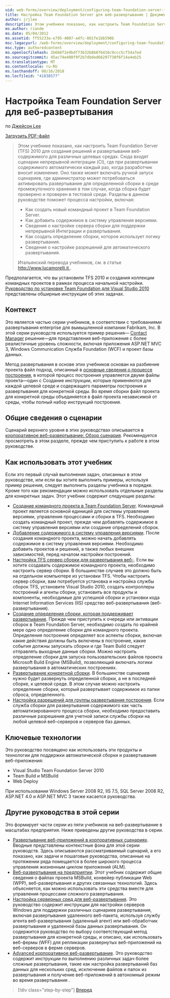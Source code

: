 ```yaml
---
uid: web-forms/overview/deployment/configuring-team-foundation-server-for-web-deployment/configuring-team-foundation-server-for-web-deployment
title: Настройка Team Foundation Server для веб-развертывание | Документация Майкрософт
author: jrjlee
description: Этом учебнике показано, как настроить Team Foundation Server (TFS) 2010 для создания решений и развертывания веб-содержимого для различных целевых средах. Это...
ms.author: riande
ms.date: 05/04/2012
ms.assetid: ff55233a-e795-4007-a4fc-861fe1bb590b
msc.legacyurl: /web-forms/overview/deployment/configuring-team-foundation-server-for-web-deployment/configuring-team-foundation-server-for-web-deployment
msc.type: authoredcontent
ms.openlocfilehash: 2b668f2e9bdf73632b8b076416c9ccc5cf34a7ed
ms.sourcegitcommit: 45ac74e400f9f2b7dbded66297730f6f14a4eb25
ms.translationtype: MT
ms.contentlocale: ru-RU
ms.lasthandoff: 08/16/2018
ms.locfileid: "41838577"
---
```

<a name="configuring-team-foundation-server-for-web-deployment"></a>Настройка Team Foundation Server для веб-развертывания
====================
по [Джейсон Lee](https://github.com/jrjlee)

[Загрузить PDF-файл](https://msdnshared.blob.core.windows.net/media/MSDNBlogsFS/prod.evol.blogs.msdn.com/CommunityServer.Blogs.Components.WeblogFiles/00/00/00/63/56/8130.DeployingWebAppsInEnterpriseScenarios.pdf)

> Этом учебнике показано, как настроить Team Foundation Server (TFS) 2010 для создания решений и развертывания веб-содержимого для различных целевых средах. Сюда входят сценарии непрерывной интеграции (CI), где при развертывании содержимого автоматически каждый раз, когда разработчик вносит изменение. Оно также может включать ручной запуск сценариев, где администратор может потребоваться активировать развертывание для определенной сборки в среде промежуточного хранения в том случае, когда сборка будет проверено и проверен в тестовой среде. Разделы в данном руководстве поможет процесса настройки, включая:
> 
> - Как создать новый командный проект в Team Foundation Server.
> - Как добавить содержимое в систему управления версиями.
> - Сведения о настройке сервера сборки для поддержки непрерывной Интеграции и развертывания.
> - Как создать определение сборки, которое использует логику развертывания.
> - Сведения о настройке разрешений для автоматического развертывания.
> 
> Итальянский перевода учебников, см. в статье [ http://www.lucamorelli.it ](http://www.lucamorelli.it).


Предполагается, что вы установили TFS 2010 и создания коллекции командных проектов в рамках процесса начальной настройки. [Руководство по установке Team Foundation для Visual Studio 2010](https://go.microsoft.com/?linkid=9805132) представлены обширные инструкции об этих задачах.

## <a name="context"></a>Контекст

Это является частью серии учебников, в соответствии с требованиями развертывания enterprise для вымышленной компании Fabrikam, Inc. В этой серии руководств используется пример решения&#x2014; [Contact Manager](../web-deployment-in-the-enterprise/the-contact-manager-solution.md) решение&#x2014;для представления веб-приложения с более реалистичные уровень сложности, включая приложения ASP.NET MVC 3, Windows Communication Служба Foundation (WCF) и проект базы данных.

Метод развертывания в основе этих учебников основан на разбиение проекта файл подход, описанный в [основные сведения о процессе построения](../web-deployment-in-the-enterprise/understanding-the-build-process.md), в которой процесс построения управляется двумя файлы проекта&#x2014;один с Создание инструкции, которые применяются для каждой целевой среде и содержащего параметры построения и развертывания для конкретной среды. Во время сборки файл проекта для конкретной среды объединяется в файл проекта независимой от среды, чтобы полный набор инструкций построения.

## <a name="scenario-overview"></a>Общие сведения о сценарии

Сценарий верхнего уровня в этих руководствах описывается в [корпоративное веб-развертывание: Обзор сценария](../deploying-web-applications-in-enterprise-scenarios/enterprise-web-deployment-scenario-overview.md). Рекомендуется просмотреть в этом разделе, прежде чем приступить к работе в этом руководстве.

## <a name="how-to-use-this-tutorial"></a>Как использовать этот учебник

Если это первый случай выполнения задач, описанных в этом руководстве, или если вы хотите выполнить примеры, используя пример решения, следует выполнить разделы учебника в порядке. Кроме того как рекомендации можно использовать отдельные разделы для конкретных задач. Этот учебник содержит следующие разделы:

- [Создание командного проекта в Team Foundation Server](creating-a-team-project-in-tfs.md). Командный проект является основной единицей для системы управления версиями, управления процессами и сборки в TFS. Необходимо создать командный проект, прежде чем добавлять содержимое в систему управления версиями или создание определений сборок.
- [Добавление содержимого в систему управления версиями](adding-content-to-source-control.md). После создания командного проекта, можно начать добавлять содержимое в систему управления версиями. Необходимо добавить проектов и решений, а также любых внешних зависимостей, перед началом настройки построений.
- [Настройка TFS сервер сборки для развертывания веб-](configuring-a-tfs-build-server-for-web-deployment.md). Если вы хотите создавать содержимое командного проекта, необходимо настроить сервер сборки. В большинстве случаев это должно быть на отдельном компьютере из установки TFS. Чтобы настроить сервер сборки, вам потребуется установка и настройка службы сборок TFS, установите Visual Studio 2010, создать контроллеры построений и агенты сборки, установить все продукты и компоненты, необходимые для успешной сборки и установки кода Internet Information Services (IIS) средство веб-развертывания (веб-развертывания).
- [Создание определения сборки, которая поддерживает развертывание](creating-a-build-definition-that-supports-deployment.md). Прежде чем приступить к очереди или активации сборок в Team Foundation Server, необходимо создать по крайней мере одно определение сборки для командного проекта. Определения построения определяет все аспекты сборки, включая какие действия должны быть включены в построение, какие события должны запускать сборки и где Team Build следует отправлять выходные данные сборки. Можно настроить определение сборки для запуска пользовательских файлов проекта Microsoft Build Engine (MSBuild), позволяющий включать логики развертывания в автоматических построениях.
- [Развертывание конкретной сборки](deploying-a-specific-build.md). В большинстве сценариев нужно будет развернуть определенной сборки, а не в последней сборке, к целевой среде. В этом случае можно настроить определение сборки, который развертывает содержимое из папки сброса, определенного.
- [Настройка разрешений для группы развертывания построения](configuring-permissions-for-team-build-deployment.md). Если служба сборки для развертывания содержимого как часть автоматизированного процесса сборки, необходимо предоставить различные разрешения для учетной записи службы сборки на любой целевой веб-серверов и серверов баз данных.

## <a name="key-technologies"></a>Ключевые технологии

Это руководство посвящено как использовать эти продукты и технологии для поддержки автоматической сборки и развертывания веб-приложения:

- Visual Studio Team Foundation Server 2010
- Team Build и MSBuild
- Web Deploy

При использовании Windows Server 2008 R2, IIS 7.5, SQL Server 2008 R2, ASP.NET 4.0 и ASP.NET MVC 3 также касается руководства.

## <a name="other-tutorials-in-this-series"></a>Другие руководства в этой серии

Это формирует части серии из пяти учебников на веб-развертывание в масштабах предприятия. Ниже приведены другие руководства в серии.

- [Развертывание веб-приложений в корпоративных сценариях](../deploying-web-applications-in-enterprise-scenarios/deploying-web-applications-in-enterprise-scenarios.md). Вводные представлены контекстные фона для этой серии руководств. Здесь описываются рассматриваемый сценарий, а его показано, как задачи и пошаговые руководства, описанные на протяжении ряда помещается в более широкого процесса управления жизненным циклом приложений (ALM).
- [Веб-развертывания на предприятии](../web-deployment-in-the-enterprise/web-deployment-in-the-enterprise.md). Этот учебник содержит общие сведения о файлах проекта MSBuild, конвейер публикации Web (WPP), веб-развертывания и других связанных технологий. Здесь объясняется, как можно использовать эти средства вместе для управления процессами сложного развертывания.
- [Настройка серверных сред для веб-развертывания](../configuring-server-environments-for-web-deployment/configuring-server-environments-for-web-deployment.md). Это руководство содержит инструкции для настройки серверов Windows для поддержки различных сценариев развертывания, включая развертывания удаленного веб-пакета, используя службу агента веб-развертывания (удаленный агент) или веб-обработчик развертывания и удаленной базы данных развертывания. Он содержится руководство по выбору соответствующий метод развертывания для конкретной среды, и описано, как использовать веб-фермы (WFF) для репликации развернутых веб-приложений на веб-серверов в ферме серверов.
- [Advanced корпоративное веб-развертывание](../advanced-enterprise-web-deployment/advanced-enterprise-web-deployment.md). Это руководство содержит инструкции по выполнению различных задач более сложные развертывания, такие как настройка развертываний баз данных для нескольких сред, исключение файлов и папок из развертывания и получение веб-приложений в автономный режим во время развертывания .

> [!div class="step-by-step"]
> [Вперед](creating-a-team-project-in-tfs.md)
